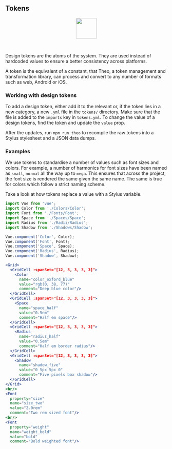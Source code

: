 ## Tokens

<center>
<img
  src="https://raw.githubusercontent.com/creativecommons/cc-vocabulary/master/src/assets/icons/ds_nomenclature/token.svg?sanitize=true"
  width="64px"/>
</center>

&nbsp;

Design tokens are the atoms of the system. They are used instead of hardcoded 
values to ensure a better consistency across platforms.

A token is the equivalent of a constant, that Theo, a token management and 
transformation library, can process and convert to any number of formats such as 
web, Android or iOS.


### Working with design tokens

To add a design token, either add it to the relevant or, if the token lies in a 
new category, a new `.yml` file in the `tokens/` directory. Make sure that the
file is added to the `imports` key in `tokens.yml`. To change the value of a 
design tokens, find the token and update the `value` prop.

After the updates, run `npm run theo` to recompile the raw tokens into a Stylus
stylesheet and a JSON data dumps.


### Examples

We use tokens to standardise a number of values such as font sizes and colors.
For example, a number of harmonics for font sizes have been named as `small`,
`normal` all the way up to `mega`. This ensures that across the project, the 
font size is rendered the same given the same name. The same is true for colors
which follow a strict naming scheme.

Take a look at how tokens replace a value with a Stylus variable.

```jsx
import Vue from 'vue';
import Color from './Colors/Color';
import Font from './Fonts/Font';
import Space from './Spaces/Space';
import Radius from './Radii/Radius';
import Shadow from './Shadows/Shadow';

Vue.component('Color', Color);
Vue.component('Font', Font);
Vue.component('Space', Space);
Vue.component('Radius', Radius);
Vue.component('Shadow', Shadow);

<Grid>
  <GridCell :spanSet="[12, 3, 3, 3, 3]">
    <Color 
      name="color_oxford_blue" 
      value="rgb(0, 38, 77)"
      comment="Deep blue color"/>
  </GridCell>
  <GridCell :spanSet="[12, 3, 3, 3, 3]">
    <Space
      name="space_half"
      value="0.5em"
      comment="Half em space"/>
  </GridCell>
  <GridCell :spanSet="[12, 3, 3, 3, 3]">
    <Radius
      name="radius_half"
      value="0.5em"
      comment="Half em border radius"/>
  </GridCell>
  <GridCell :spanSet="[12, 3, 3, 3, 3]">
    <Shadow
      name="shadow_five"
      value="0 5px 5px 0"
      comment="Five pixels box shadow"/>
  </GridCell>
</Grid>
<br/>
<Font
  property="size"
  name="size_two"
  value="2.0rem"
  comment="Two rem sized font"/>
<br/>
<Font
  property="weight"
  name="weight_bold"
  value="bold"
  comment="Bold weighted font"/>
```
